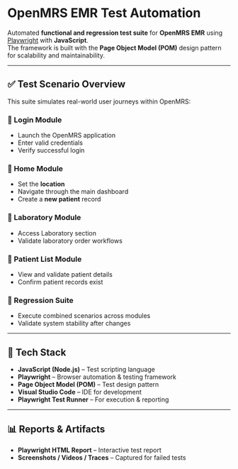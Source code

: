 # OpenMRS EMR Test Automation

Automated **functional and regression test suite** for **OpenMRS EMR** using [Playwright](https://playwright.dev/) with **JavaScript**.  
The framework is built with the **Page Object Model (POM)** design pattern for scalability and maintainability.  

---

## ✅ Test Scenario Overview
This suite simulates real-world user journeys within OpenMRS:

### 🔹 Login Module
- Launch the OpenMRS application  
- Enter valid credentials  
- Verify successful login  

### 🔹 Home Module
- Set the **location**  
- Navigate through the main dashboard  
- Create a **new patient** record  

### 🔹 Laboratory Module
- Access Laboratory section  
- Validate laboratory order workflows  

### 🔹 Patient List Module  
- View and validate patient details  
- Confirm patient records exist  

### 🔹 Regression Suite
- Execute combined scenarios across modules  
- Validate system stability after changes  

---

## 🔧 Tech Stack
- **JavaScript (Node.js)** – Test scripting language  
- **Playwright** – Browser automation & testing framework  
- **Page Object Model (POM)** – Test design pattern  
- **Visual Studio Code** – IDE for development  
- **Playwright Test Runner** – For execution & reporting  

---

## 📊 Reports & Artifacts
- **Playwright HTML Report** – Interactive test report  
- **Screenshots / Videos / Traces** – Captured for failed tests  



